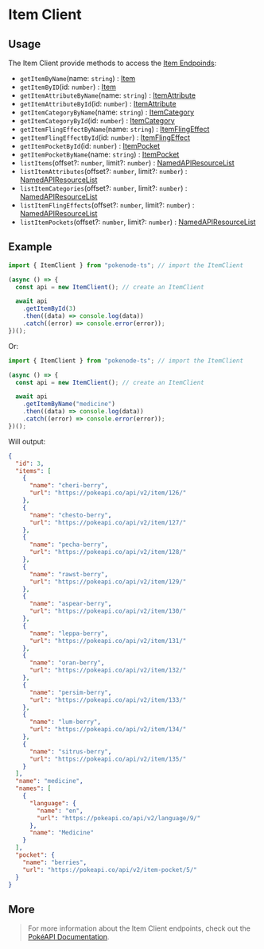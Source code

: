 # Item Client

## Usage

The Item Client provide methods to access the [Item Endpoinds](https://pokeapi.co/docs/v2#items-section):

- `getItemByName`(name: `string`) : [Item](/docs/typings/item-typings#item)
- `getItemByID`(id: `number`) : [Item](/docs/typings/item-typings#item)
- `getItemAttributeByName`(name: `string`) : [ItemAttribute](/docs/typings/item-typings#item-attribute)
- `getItemAttributeById`(id: `number`) : [ItemAttribute](/docs/typings/item-typings#item-attribute)
- `getItemCategoryByName`(name: `string`) : [ItemCategory](/docs/typings/item-typings#item-category)
- `getItemCategoryById`(id: `number`) : [ItemCategory](/docs/typings/item-typings#item-category)
- `getItemFlingEffectByName`(name: `string`) : [ItemFlingEffect](/docs/typings/item-typings#item-fling-effect)
- `getItemFlingEffectById`(id: `number`) : [ItemFlingEffect](/docs/typings/item-typings#item-fling-effect)
- `getItemPocketById`(id: `number`) : [ItemPocket](/docs/typings/item-typings#item-pocket)
- `getItemPocketByName`(name: `string`) : [ItemPocket](/docs/typings/item-typings#item-pocket)
- `listItems`(offset?: `number`, limit?: `number`) : [NamedAPIResourceList](/docs/typings/common-typings#named-api-resource-list)
- `listItemAttributes`(offset?: `number`, limit?: `number`) : [NamedAPIResourceList](/docs/typings/common-typings#named-api-resource-list)
- `listItemCategories`(offset?: `number`, limit?: `number`) : [NamedAPIResourceList](/docs/typings/common-typings#named-api-resource-list)
- `listItemFlingEffects`(offset?: `number`, limit?: `number`) : [NamedAPIResourceList](/docs/typings/common-typings#named-api-resource-list)
- `listItemPockets`(offset?: `number`, limit?: `number`) : [NamedAPIResourceList](/docs/typings/common-typings#named-api-resource-list)

## Example

```js
import { ItemClient } from "pokenode-ts"; // import the ItemClient

(async () => {
  const api = new ItemClient(); // create an ItemClient

  await api
    .getItemById(3)
    .then((data) => console.log(data))
    .catch((error) => console.error(error));
})();
```

Or:

```js
import { ItemClient } from "pokenode-ts"; // import the ItemClient

(async () => {
  const api = new ItemClient(); // create an ItemClient

  await api
    .getItemByName("medicine")
    .then((data) => console.log(data))
    .catch((error) => console.error(error));
})();
```

Will output:

```json
{
  "id": 3,
  "items": [
    {
      "name": "cheri-berry",
      "url": "https://pokeapi.co/api/v2/item/126/"
    },
    {
      "name": "chesto-berry",
      "url": "https://pokeapi.co/api/v2/item/127/"
    },
    {
      "name": "pecha-berry",
      "url": "https://pokeapi.co/api/v2/item/128/"
    },
    {
      "name": "rawst-berry",
      "url": "https://pokeapi.co/api/v2/item/129/"
    },
    {
      "name": "aspear-berry",
      "url": "https://pokeapi.co/api/v2/item/130/"
    },
    {
      "name": "leppa-berry",
      "url": "https://pokeapi.co/api/v2/item/131/"
    },
    {
      "name": "oran-berry",
      "url": "https://pokeapi.co/api/v2/item/132/"
    },
    {
      "name": "persim-berry",
      "url": "https://pokeapi.co/api/v2/item/133/"
    },
    {
      "name": "lum-berry",
      "url": "https://pokeapi.co/api/v2/item/134/"
    },
    {
      "name": "sitrus-berry",
      "url": "https://pokeapi.co/api/v2/item/135/"
    }
  ],
  "name": "medicine",
  "names": [
    {
      "language": {
        "name": "en",
        "url": "https://pokeapi.co/api/v2/language/9/"
      },
      "name": "Medicine"
    }
  ],
  "pocket": {
    "name": "berries",
    "url": "https://pokeapi.co/api/v2/item-pocket/5/"
  }
}
```

## More

> For more information about the Item Client endpoints, check out the [PokéAPI Documentation](https://pokeapi.co/docs/v2#items-section).
